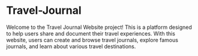 # Travel-Journal
Welcome to the Travel Journal Website project! This is a platform designed to help users share and document their travel experiences. With this website, users can create and browse travel journals, explore famous journals, and learn about various travel destinations.
